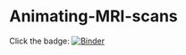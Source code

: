 # Animating-MRI-scans


Click the  badge:
[![Binder](https://mybinder.org/badge.svg)](https://mybinder.org/v2/gh/empet/Animating-MRI-scans/master)

